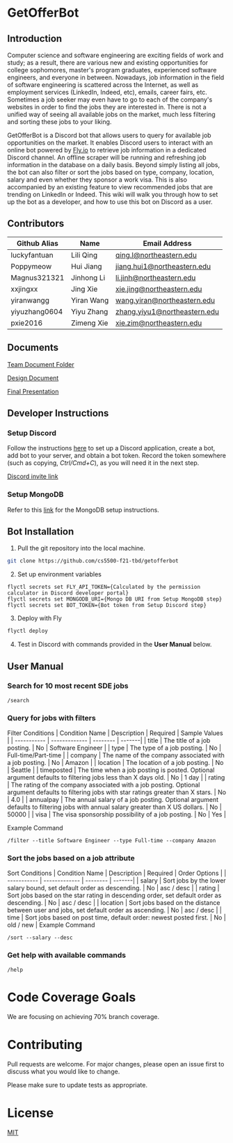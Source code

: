 

# GetOfferBot

## Introduction

Computer science and software engineering are exciting fields of work and study; as a result, there are various new and existing opportunities for college sophomores, master's program graduates, experienced software engineers, and everyone in between. Nowadays, job information in the field of software engineering is scattered across the Internet, as well as employment services (LinkedIn, Indeed, etc), emails, career fairs, etc. Sometimes a job seeker may even have to go to each of the company's websites in order to find the jobs they are interested in. There is not a unified way of seeing all available jobs on the market, much less filtering and sorting these jobs to your liking.

GetOfferBot is a Discord bot that allows users to query for available job opportunities on the market. It enables Discord users to interact with an online bot powered by [Fly.io]([https://fly.io/](https://fly.io/)) to retrieve job information in a dedicated Discord channel. An offline scraper will be running and refreshing job information in the database on a daily basis. Beyond simply listing all jobs, the bot can also filter or sort the jobs based on type, company, location, salary and even whether they sponsor a work visa. This is also accompanied by an existing feature to view recommended jobs that are trending on LinkedIn or Indeed. This wiki will walk you through how to set up the bot as a developer, and how to use this bot on Discord as a user.

## Contributors

| Github Alias | Name | Email Address |
| ------------- | ----------- | ---------------------------- |
| luckyfantuan | Lili Qing | [qing.l@northeastern.edu](mailto:qing.l@northeastern.edu) |
| Poppymeow | Hui Jiang | [jiang.hui1@northeastern.edu](mailto:jiang.hui1@northeastern.edu) |
| Magnus321321 | Jinhong Li | [li.jinh@northeastern.edu](mailto:li.jinh@northeastern.edu) |
| xxjingxx | Jing Xie | [xie.jing@northeastern.edu](mailto:xie.jing@northeastern.edu) |
| yiranwangg | Yiran Wang | [wang.yiran@northeastern.edu](mailto:wang.yiran@northeastern.edu) |
| yiyuzhang0604 | Yiyu Zhang | [zhang.yiyu1@northeastern.edu](mailto:zhang.yiyu1@northeastern.edu) |
| pxie2016 | Zimeng Xie | [xie.zim@northeastern.edu](mailto:xie.zim@northeastern.edu) |

## Documents
[Team Document Folder](https://drive.google.com/drive/folders/1qumKav0J6wYlSWN20D1wMoB0DpaXbNnA?usp=sharing)

[Design Document](https://docs.google.com/document/d/1qZTnP_CzsbbyK67JpjvUq0xAGtNxPXyEOdnjc8I90ak/edit?usp=sharing)

[Final Presentation](https://www.youtube.com/watch?v=VIAjotHrMos)

## Developer Instructions

### Setup Discord
Follow the instructions [here](https://www.writebots.com/discord-bot-token/) to set up a Discord application, create a bot, add bot to your server, and obtain a bot token. Record the token somewhere (such as copying, *Ctrl/Cmd+C*), as you will need it in the next step.

[Discord invite link](https://discord.gg/2qs8GDVZmH)

### Setup MongoDB
Refer to this [link](https://docs.google.com/document/d/1csfXK2iwvSoEUhY86kXhekMM3bHfVUiO0Kd6eZ-s4Os/edit?usp=sharing) for the MongoDB setup instructions.

## Bot Installation

1. Pull the git repository into the local machine.

```bash
git clone https://github.com/cs5500-f21-tbd/getofferbot
```
2. Set up environment variables
```
flyctl secrets set FLY_API_TOKEN={Calculated by the permission calculator in Discord developer portal}
flyctl secrets set MONGODB_URI={Mongo DB URI from Setup MongoDB step}
flyctl secrets set BOT_TOKEN={Bot token from Setup Discord step}
```
3. Deploy with Fly
```bash
flyctl deploy
```
4. Test in Discord with commands provided in the **User Manual** below.

## User Manual

### Search for 10 most recent SDE jobs
```
/search
```
### Query for jobs with filters
Filter Conditions
| Condition Name | Description | Required | Sample Values |
| ----------- | ------------- | -------- | -------|
| title | The title of a job posting. | No | Software Engineer |
| type | The type of a job posting. | No | Full-time/Part-time |
| company | The name of the company associated with a job posting. | No | Amazon |
| location | The location of a job posting. | No | Seattle |
| timeposted | The time when a job posting is posted. Optional argument defaults to filtering jobs less than X days old. | No | 1 day |
| rating | The rating of the company associated with a job posting. Optional argument defaults to filtering jobs with star ratings greater than X stars. | No | 4.0 |
| annualpay | The annual salary of a job posting. Optional argument defaults to filtering jobs with annual salary greater than X US dollars. | No | 50000 |
| visa | The visa sponsorship possibility of a job posting. | No | Yes |

Example Command
```
/filter --title Software Engineer --type Full-time --company Amazon
```
### Sort the jobs based on a job attribute
Sort Conditions
| Condition Name | Description | Required | Order Options |
| ----------- | ------------- | -------- | -------|
| salary | Sort jobs by the lower salary bound, set default order as descending. | No | asc / desc |
| rating | Sort jobs based on the star rating in descending order, set default order as descending. | No | asc / desc |
| location | Sort jobs based on the distance between user and jobs, set default order as ascending. | No | asc / desc |
| time | Sort jobs based on post time, default order: newest posted first. | No | old / new |
Example Command
```
/sort --salary --desc
```
### Get help with available commands
```
/help
```

# Code Coverage Goals
We are focusing on achieving 70% branch coverage.

# Contributing
Pull requests are welcome. For major changes, please open an issue first to discuss what you would like to change.

Please make sure to update tests as appropriate.

# License
[MIT]([https://choosealicense.com/licenses/mit/](https://choosealicense.com/licenses/mit/))

